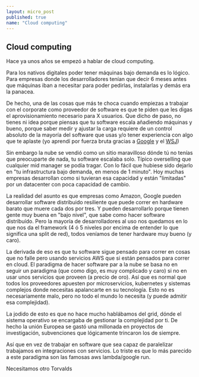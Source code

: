 ```yaml
---
layout: micro_post
published: true
name: "Cloud computing"
---
```


## Cloud computing

Hace ya unos años se empezó a hablar de cloud computing. 

Para los nativos digitales poder tener máquinas bajo demanda es lo lógico. Para empresas donde los desarrolladores tenían que decir 6 meses antes que máquinas iban a necesitar para poder pedirlas, instalarlas y demás era la panacea.

De hecho, una de las cosas que más te choca cuando empiezas a trabajar con el corporate como proveedor de software es que te piden que les digas el aprovisionamiento necesario para X usuarios. Que dicho de paso, no tienes ni idea porque piensas que tu software escala añadiendo máquinas y bueno, porque saber medir y ajustar la carga requiere de un control absoluto de la mayoría del software que usas y/o tener experiencia con algo que te aplaste (yo aprendí por fuerza bruta gracias a [Google](/2013/06/27/como-aguantamos-una-portada-de-google.html) y el [WSJ](https://carto.com/blog/the-wall-street-journals-2012-election-map-done-with/))

Sin embargo la nube se vendió como un sitio maravilloso dónde tú no tenías que preocuparte de nada, tu software escalaba solo. Típico overselling que cualquier mid manager se podía tragar. Con lo fácil que hubiese sido dejarlo en "tu infrastructura bajo demanda, en menos de 1 minuto". Hoy muchas empresas desarrollan como si tuvieran esa capacidad y están "limitadas" por un datacenter con poca capacidad de cambio.

La realidad del asunto es que empresas como Amazon, Google pueden desarrollar software distribuido resiliente que puede correr en hardware barato que muere cada dos por tres. Y pueden desarrollarlo porque tienen gente muy buena en "bajo nivel", que sabe como hacer software distribuído. Pero la mayoría de desarrolladores al uso nos quedamos en lo que nos da el framework (4 ó 5 niveles por encima de entender lo que significa una split de red), todos veníamos de tener hardware muy bueno (y caro).

La derivada de eso es que tu software sigue pensado para correr en cosas que no falle pero usando servicios AWS que si están pensados para correr en cloud. El paradigma de hacer software par a la nube se basa no en seguir un paradigma (que como digo, es muy complicado y caro) si no en usar unos servicios que proveen (a precio de oro). Así que es normal que todos los proveedores apuesten por microservicios, kubernetes y sistemas complejos donde necesitas apalancarte en su tecnología. Esto no es necesariamente malo, pero no todo el mundo lo necesita (y puede admitir esa complejidad).

La jodido de esto es que no hace mucho hablábamos del grid, dónde el sistema operativo se encargaba de gestionar la complejidad por ti. De hecho la unión Europea se gastó una millonada en proyectos de investigación, subvenciones que lógicamente trincaron los de siempre.

Así que en vez de trabajar en software que sea capaz de paralelizar trabajamos en integraciones con servicios. Lo triste es que lo más parecido a este paradigma son las famosas aws lambda/google run.

Necesitamos otro Torvalds

